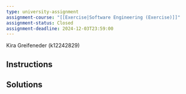 ```yaml
---
type: university-assignment
assignment-course: "[[Exercise|Software Engineering (Exercise)]]"
assignment-status: Closed
assignment-deadline: 2024-12-03T23:59:00
---
```

Kira Greifeneder (k12242829)
## Instructions


## Solutions
